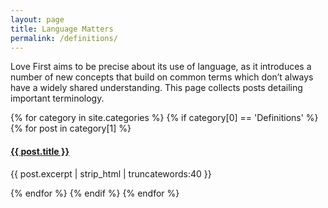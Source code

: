 ```yaml
---
layout: page
title: Language Matters
permalink: /definitions/
---
```


<p><nobr>Love First</nobr> aims to be precise about its use of language, as it introduces a number of new concepts that build on common terms which don’t always have a widely shared understanding. This page collects posts detailing important terminology.</p>

{% for category in site.categories %}
  {% if category[0] == 'Definitions' %}
  {% for post in category[1] %}
  <h4><a href="{{ post.url }}">{{ post.title }}</a></h4>
  <p>{{ post.excerpt | strip_html | truncatewords:40 }}</p>
  {% endfor %}
  {% endif %}
{% endfor %}
